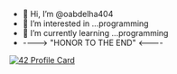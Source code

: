 - 👋 Hi, I’m @oabdelha404
- 👀 I’m interested in ...programming
- 🌱 I’m currently learning ...programming
- ----> "HONOR TO THE END" <----
<!---
oabdelha404/oabdelha404 is a ✨ special ✨ repository because its `README.md` (this file) appears on your GitHub profile.
You can click the Preview link to take a look at your changes.
--->
[![42 Profile Card](https://1337-readme.vercel.app/api/profile?cursus=42cursus&dark=true&login=oabdelha)](https://github.com/mohouyizme/1337-readme)
